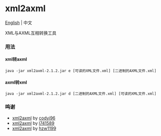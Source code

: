# xml2axml
[English](README.md) | 中文

XML与AXML互相转换工具

### 用法

#### xml转axml  
``` shell
java -jar xml2axml-2.1.2.jar e [可读的XML文件.xml] [二进制的AXML文件.xml]
```

#### axml转xml
``` shell
java -jar xml2axml-2.1.2.jar d [二进制的AXML文件.xml] [可读的XML文件.xml]
```

### 鸣谢
- [xml2axml](https://github.com/codyi96/xml2axml) by [codyi96](https://github.com/codyi96)
- [xml2axml](https://github.com/l741589/xml2axml) by [l741589](https://github.com/l741589)
- [xml2axml](https://github.com/hzw1199/xml2axml) by [hzw1199](https://github.com/hzw1199)
